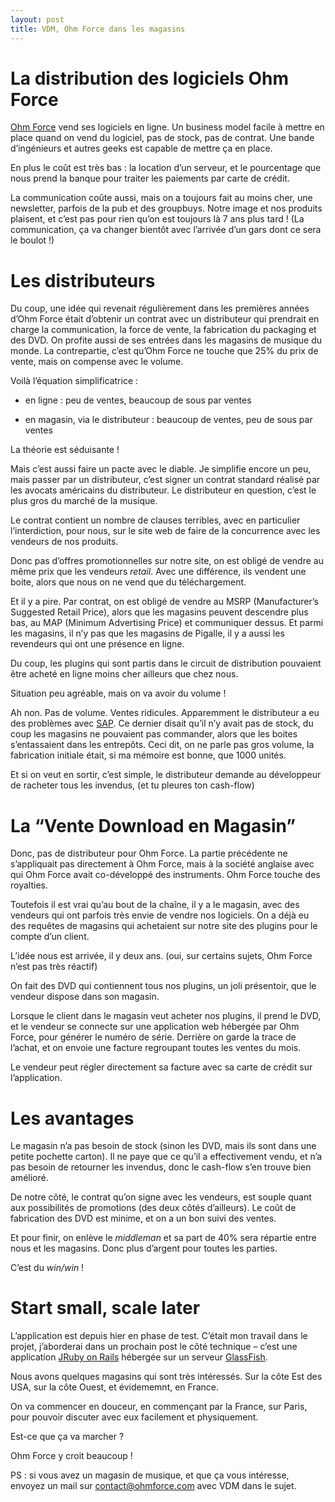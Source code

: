 ```yaml
---
layout: post
title: VDM, Ohm Force dans les magasins
---
```

<h1>La distribution des logiciels Ohm Force</h1>

<p><a href="http://www.ohmforce.com">Ohm Force</a> vend ses logiciels en ligne. Un business model facile à mettre en place quand on vend du logiciel, pas de stock, pas de contrat. Une bande d&#8217;ingénieurs et autres geeks est capable de mettre ça en place.</p>

<p>En plus le coût est très bas : la location d&#8217;un serveur, et le pourcentage que nous prend la banque pour traiter les paiements par carte de crédit.</p>

<p>La communication coûte aussi, mais on a toujours fait au moins cher, une newsletter, parfois de la pub et des groupbuys. Notre image et nos produits plaisent, et c&#8217;est pas pour rien qu&#8217;on est toujours là 7 ans plus tard !
(La communication, ça va changer bientôt avec l&#8217;arrivée d&#8217;un gars dont ce sera le boulot !)</p>

<h1>Les distributeurs</h1>

<p>Du coup, une idée qui revenait régulièrement dans les premières années d&#8217;Ohm Force était d&#8217;obtenir un contrat avec un distributeur qui prendrait en charge la communication, la force de vente, la fabrication du packaging et des DVD. On profite aussi de ses entrées dans les magasins de musique du monde.
La contrepartie, c&#8217;est qu&#8217;Ohm Force ne touche que 25% du prix de vente, mais on compense avec le volume.</p>

<p>Voilà l&#8217;équation simplificatrice :</p>

<ul>
<li><p>en ligne : peu de ventes, beaucoup de sous par ventes</p></li>
<li><p>en magasin, via le distributeur : beaucoup de ventes, peu de sous par ventes</p></li>
</ul>

<p>La théorie est séduisante !</p>

<p>Mais c&#8217;est aussi faire un pacte avec le diable. Je simplifie encore un peu, mais passer par un distributeur, c&#8217;est signer un contrat standard réalisé par les avocats américains du distributeur. Le distributeur en question, c&#8217;est le plus gros du marché de la musique.</p>

<p>Le contrat contient un nombre de clauses terribles, avec en particulier l&#8217;interdiction, pour nous, sur le site web de faire de la concurrence avec les vendeurs de nos produits.</p>

<p>Donc pas d&#8217;offres promotionnelles sur notre site, on est obligé de vendre au même prix que les vendeurs <i>retail</i>. Avec une différence, ils vendent une boite, alors que nous on ne vend que du téléchargement.</p>

<p>Et il y a pire. Par contrat, on est obligé de vendre au MSRP (Manufacturer&#8217;s Suggested Retail Price), alors que les magasins peuvent descendre plus bas, au MAP (Minimum Advertising Price) et communiquer dessus. Et parmi les magasins, il n&#8217;y pas que les magasins de Pigalle, il y a aussi les revendeurs qui ont une présence en ligne.</p>

<p>Du coup, les plugins qui sont partis dans le circuit de distribution pouvaient être acheté en ligne moins cher ailleurs que chez nous.</p>

<p>Situation peu agréable, mais on va avoir du volume !</p>

<p>Ah non. Pas de volume. Ventes ridicules. Apparemment le distributeur a eu des problèmes avec <a href="http://en.wikipedia.org/wiki/SAP_ERP">SAP</a>. Ce dernier disait qu&#8217;il n&#8217;y avait pas de stock, du coup les magasins ne pouvaient pas commander, alors que les boites s&#8217;entassaient dans les entrepôts. Ceci dit, on ne parle pas gros volume, la fabrication initiale était, si ma mémoire est bonne, que 1000 unités.</p>

<p>Et si on veut en sortir, c&#8217;est simple, le distributeur demande  au développeur de racheter tous les invendus, (et tu pleures ton cash-flow)</p>

<h1>La &#8220;Vente Download en Magasin&#8221;</h1>

<p>Donc, pas de distributeur pour Ohm Force. La partie précédente ne s&#8217;appliquait pas directement à Ohm Force, mais à la société anglaise avec qui Ohm Force avait co-développé des instruments. Ohm Force touche des royalties.</p>

<p>Toutefois il est vrai qu&#8217;au bout de la chaîne, il y a le magasin, avec des vendeurs qui ont parfois très envie de vendre nos logiciels. On a déjà eu des requêtes de magasins qui achetaient sur notre site des plugins pour le compte d&#8217;un client.</p>

<p>L&#8217;idée nous est arrivée, il y deux ans. (oui, sur certains sujets, Ohm Force n&#8217;est pas très réactif)</p>

<p>On fait des DVD qui contiennent tous nos plugins, un joli présentoir, que le vendeur dispose dans son magasin.</p>

<p>Lorsque le client dans le magasin veut acheter nos plugins, il prend le DVD, et le vendeur se connecte sur une application web hébergée par Ohm Force, pour générer le numéro de série. Derrière on garde la trace de l&#8217;achat, et on envoie une facture regroupant toutes les ventes du mois.</p>

<p>Le vendeur peut régler directement sa facture avec sa carte de crédit sur l&#8217;application.</p>

<h1>Les avantages</h1>

<p>Le magasin n&#8217;a pas besoin de stock (sinon les DVD, mais ils sont dans une petite pochette carton).
Il ne paye que ce qu&#8217;il a effectivement vendu, et n&#8217;a pas besoin de retourner les invendus, donc le cash-flow s&#8217;en trouve bien amélioré.</p>

<p>De notre côté, le contrat qu&#8217;on signe avec les vendeurs, est souple quant aux possibilités de promotions (des deux côtés d&#8217;ailleurs). Le coût de fabrication des DVD est minime, et on a un bon suivi des ventes.</p>

<p>Et pour finir, on enlève le <i>middleman</i> et sa part de 40% sera répartie entre nous et les magasins. Donc plus d&#8217;argent pour toutes les parties.</p>

<p>C&#8217;est du <i>win/win</i> !</p>

<h1>Start small, scale later</h1>

<p>L&#8217;application est depuis hier en phase de test. C&#8217;était mon travail dans le projet, j&#8217;aborderai dans un prochain post le côté technique &#8211; c&#8217;est une application <a href="http://www.cestari.info/2007/7/2/jruby-1-0-premi-egrave-re-experience">JRuby on Rails</a> hébergée sur un serveur <a href="https://glassfish.dev.java.net/">GlassFish</a>.</p>

<p>Nous avons quelques magasins qui sont très intéressés. Sur la côte Est des USA, sur la côte Ouest, et évidememnt, en France.</p>

<p>On va commencer en douceur, en commençant par la France, sur Paris, pour pouvoir discuter avec eux facilement et physiquement.</p>

<p>Est-ce que ça va marcher ?</p>

<p>Ohm Force y croit beaucoup !</p>

<p>PS : si vous avez un magasin de musique, et que ça vous intéresse, envoyez un mail sur <a href="mailto:contact@ohmforce.com">contact@ohmforce.com</a> avec VDM dans le sujet.</p>      
